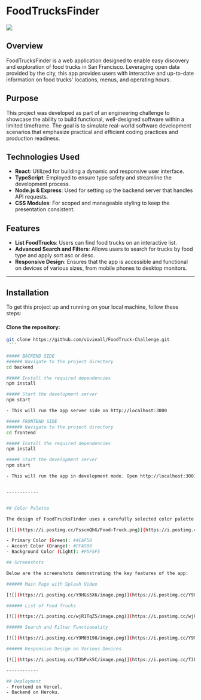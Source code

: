 # FoodTrucksFinder

[![](https://i.postimg.cc/wjR1TqZ5/image.png)](https://i.postimg.cc/wjR1TqZ5/image.png)

## Overview

FoodTrucksFinder is a web application designed to enable easy discovery and exploration of food trucks in San Francisco. Leveraging open data provided by the city, this app provides users with interactive and up-to-date information on food trucks' locations, menus, and operating hours.

## Purpose

This project was developed as part of an engineering challenge to showcase the ability to build functional, well-designed software within a limited timeframe. The goal is to simulate real-world software development scenarios that emphasize practical and efficient coding practices and production readiness.

## Technologies Used

- **React**: Utilized for building a dynamic and responsive user interface.
- **TypeScript**: Employed to ensure type safety and streamline the development process.
- **Node.js & Express**: Used for setting up the backend server that handles API requests.
- **CSS Modules**: For scoped and manageable styling to keep the presentation consistent.

## Features

- **List FoodTrucks**: Users can find food trucks on an interactive list.
- **Advanced Search and Filters**: Allows users to search for trucks by food type and apply sort asc or desc.
- **Responsive Design**: Ensures that the app is accessible and functional on devices of various sizes, from mobile phones to desktop monitors.


------------


## Installation

To get this project up and running on your local machine, follow these steps:

#### Clone the repository:
   ```bash
   git clone https://github.com/vivieall/FoodTruck-Challenge.git
    ```

##### BACKEND SIDE
###### Navigate to the project directory
cd backend

##### Install the required dependencies
npm install

##### Start the development server
npm start

- This will run the app server side on http://localhost:3000

##### FRONTEND SIDE
###### Navigate to the project directory
cd frontend

##### Install the required dependencies
npm install

##### Start the development server
npm start

- This will run the app in development mode. Open http://localhost:3001 to view it in your browser.


------------


## Color Palette

The design of FoodTrucksFinder uses a carefully selected color palette to enhance user experience and ensure accessibility:

[![](https://i.postimg.cc/FsscmQhG/Food-Truck.png)](https://i.postimg.cc/FsscmQhG/Food-Truck.png)

- Primary Color (Green): #4CAF50
- Accent Color (Orange): #FFA500
- Background Color (Light): #F5F5F5

## Screenshots

Below are the screenshots demonstrating the key features of the app:

###### Main Page with Splash Video

[![](https://i.postimg.cc/Y9HGs5X6/image.png)](https://i.postimg.cc/Y9HGs5X6/image.png)

###### List of Food Trucks

[![](https://i.postimg.cc/wjR1TqZ5/image.png)](https://i.postimg.cc/wjR1TqZ5/image.png)

###### Search and Filter Functionality

[![](https://i.postimg.cc/Y9M03198/image.png)](https://i.postimg.cc/Y9M03198/image.png)

###### Responsive Design on Various Devices

[![](https://i.postimg.cc/T3bPvk5C/image.png)](https://i.postimg.cc/T3bPvk5C/image.png)

------------

## Deployment
- Frontend on Vercel.
- Backend on Heroku.